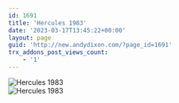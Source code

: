 ```yaml
---
id: 1691
title: 'Hercules 1983'
date: '2023-03-17T13:45:22+00:00'
layout: page
guid: 'http://new.andydixon.com/?page_id=1691'
trx_addons_post_views_count:
    - '1'
---
```


![Hercules 1983](https://i0.wp.com/assets.g8x2.ldn.idrivee2-23.com/posters/Hercules%201983%2001.jpg?w=1200&ssl=1 "Hercules 1983")  
![Hercules 1983](https://i0.wp.com/assets.g8x2.ldn.idrivee2-23.com/posters/Hercules%201983%2002.jpg?w=1200&ssl=1 "Hercules 1983")